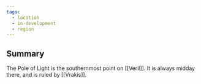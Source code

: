 ```yaml
---
tags:
  - location
  - in-development
  - region
---
```

## Summary

The Pole of Light is the southernmost point on [[Veril]]. It is always midday there, and is ruled by [[Vrakis]].